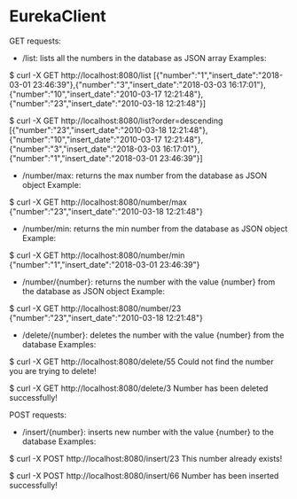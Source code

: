 # EurekaClient

GET requests:

- /list: lists all the numbers in the database as JSON array
Examples:

$ curl -X GET http://localhost:8080/list
[{"number":"1","insert_date":"2018-03-01 23:46:39"},{"number":"3","insert_date":"2018-03-03 16:17:01"},{"number":"10","insert_date":"2010-03-17 12:21:48"},{"number":"23","insert_date":"2010-03-18 12:21:48"}]

$ curl -X GET http://localhost:8080/list?order=descending
[{"number":"23","insert_date":"2010-03-18 12:21:48"},{"number":"10","insert_date":"2010-03-17 12:21:48"},{"number":"3","insert_date":"2018-03-03 16:17:01"},{"number":"1","insert_date":"2018-03-01 23:46:39"}]

- /number/max: returns the max number from the database as JSON object
Example:

$ curl -X GET http://localhost:8080/number/max
{"number":"23","insert_date":"2010-03-18 12:21:48"}

- /number/min: returns the min number from the database as JSON object
Example:

$ curl -X GET http://localhost:8080/number/min
{"number":"1","insert_date":"2018-03-01 23:46:39"}

- /number/{number}: returns the number with the value {number} from the database as JSON object
Example:

$ curl -X GET http://localhost:8080/number/23
{"number":"23","insert_date":"2010-03-18 12:21:48"}

- /delete/{number}: deletes the number with the value {number} from the database
Examples:

$ curl -X GET http://localhost:8080/delete/55
Could not find the number you are trying to delete!

$ curl -X GET http://localhost:8080/delete/3
Number has been deleted successfully!

POST requests:

- /insert/{number}: inserts new number with the value {number} to the database
Examples:

$ curl -X POST http://localhost:8080/insert/23
This number already exists!

$ curl -X POST http://localhost:8080/insert/66
Number has been inserted successfully!
